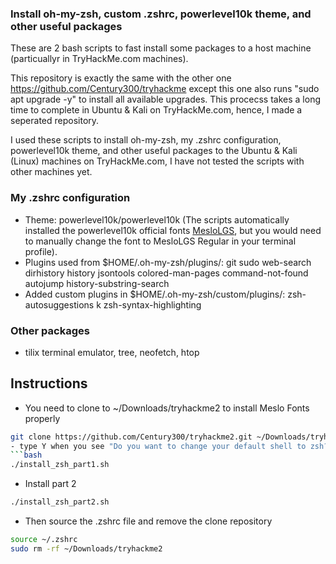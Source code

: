 ### Install oh-my-zsh, custom .zshrc, powerlevel10k theme, and other useful packages
These are 2 bash scripts to fast install some packages to a host machine (particuallyr in TryHackMe.com machines).

This repository is exactly the same with the other one https://github.com/Century300/tryhackme except this one also runs "sudo apt upgrade -y" to install all available upgrades. This procecss takes a long time to complete in Ubuntu & Kali on TryHackMe.com, hence, I made a seperated repository.

I used these scripts to install oh-my-zsh, my .zshrc configuration, powerlevel10k theme, and other useful packages to the Ubuntu & Kali (Linux) machines on TryHackMe.com, I have not tested the scripts with other machines yet.

### My .zshrc configuration
- Theme: powerlevel10k/powerlevel10k (The scripts automatically installed the powerlevel10k official fonts [MesloLGS](https://github.com/romkatv/powerlevel10k#meslo-nerd-font-patched-for-powerlevel10k), but you would need to manually change the font to MesloLGS Regular in your terminal profile).
- Plugins used from $HOME/.oh-my-zsh/plugins/: git sudo web-search dirhistory history jsontools colored-man-pages command-not-found autojump history-substring-search
- Added custom plugins in $HOME/.oh-my-zsh/custom/plugins/: zsh-autosuggestions k zsh-syntax-highlighting

### Other packages
- tilix terminal emulator, tree, neofetch, htop

## Instructions
- You need to clone to ~/Downloads/tryhackme2 to install Meslo Fonts properly
```bash
git clone https://github.com/Century300/tryhackme2.git ~/Downloads/tryhackme2 && cd ~/Downloads/tryhackme2 && sudo chmod +x install*
- type Y when you see "Do you want to change your default shell to zsh?" when install part 1
```bash
./install_zsh_part1.sh
```
- Install part 2
```bash
./install_zsh_part2.sh
```
- Then source the .zshrc file and remove the clone repository
```bash
source ~/.zshrc
sudo rm -rf ~/Downloads/tryhackme2
```
